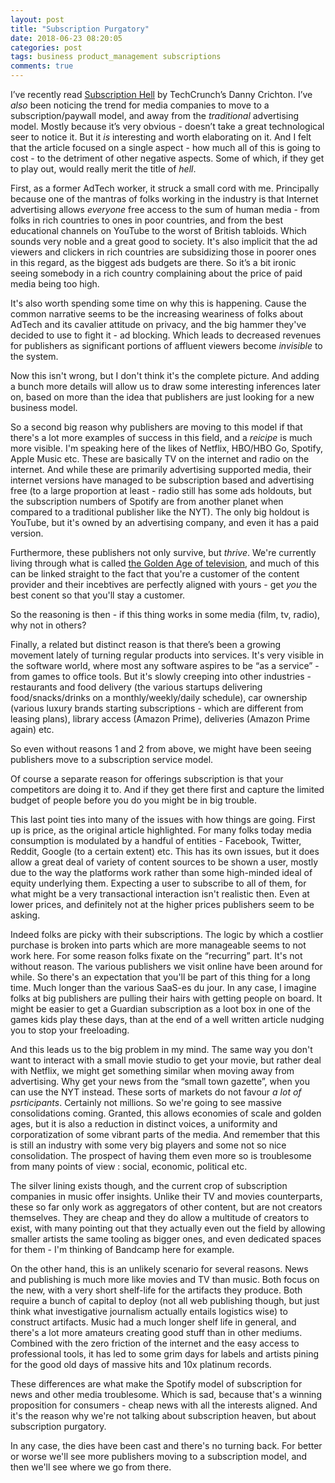```yaml
---
layout: post
title: "Subscription Purgatory"
date: 2018-06-23 08:20:05
categories: post
tags: business product_management subscriptions
comments: true
---
```


I’ve recently read [Subscription Hell](https://techcrunch.com/2018/05/06/subscription-hell/) by TechCrunch’s Danny Crichton. I’ve _also_ been noticing the trend for media companies to move to a subscription/paywall model, and away from the _traditional_ advertising model. Mostly because it’s very obvious - doesn’t take a great technological seer to notice it. But it _is_ interesting and worth elaborating on it. And I felt that the article focused on a single aspect - how much all of this is going to cost - to the detriment of other negative aspects. Some of which, if they get to play out, would really merit the title of _hell_.

First, as a former AdTech worker, it struck a small cord with me. Principally because one of the mantras of folks working in the industry is that Internet advertising allows _everyone_ free access to the sum of human media - from folks in rich countries to ones in poor countries, and from the best educational channels on YouTube to the worst of British tabloids. Which sounds very noble and a great good to society. It's also implicit that the ad viewers and clickers in rich countries are subsidizing those in poorer ones in this regard, as the biggest ads budgets are there. So it’s a bit ironic seeing somebody in a rich country complaining about the price of paid media being too high.

It's also worth spending some time on why this is happening. Cause the common narrative seems to be the increasing weariness of folks about AdTech and its cavalier attitude on privacy, and the big hammer they've decided to use to fight it - ad blocking. Which leads to decreased revenues for publishers as significant portions of affluent viewers become _invisible_ to the system.

Now this isn't wrong, but I don't think it's the complete picture. And adding a bunch more details will allow us to draw some interesting inferences later on, based on more than the idea that publishers are just looking for a new business model.

So a second big reason why publishers are moving to this model if that there's a lot more examples of success in this field, and a _reicipe_ is much more visible. I'm speaking here of the likes of Netflix, HBO/HBO Go, Spotify, Apple Music etc. These are basically TV on the internet and radio on the internet. And while these are primarily advertising supported media, their internet versions have managed to be subscription based and advertising free (to a large proportion at least - radio still has some ads holdouts, but the subscription numbers of Spotify are from another planet when compared to a traditional publisher like the NYT). The only big holdout is YouTube, but it's owned by an advertising company, and even it has a paid version.

Furthermore, these publishers not only survive, but _thrive_. We're currently living through what is called [the Golden Age of television](https://en.m.wikipedia.org/wiki/Golden_Age_of_Television_(2000s%E2%80%93present)), and much of this can be linked straight to the fact that you're a customer of the content provider and their incebtives are perfectly aligned with yours - get _you_ the best conent so that you'll stay a customer.

So the reasoning is then - if this thing works in some media (film, tv, radio), why not in others?

Finally, a related but distinct reason is that there’s been a growing movement lately of turning regular products into services. It's very visible in the software world, where most any software aspires to be “as a service” - from games to office tools. But it's slowly creeping into other industries - restaurants and food delivery (the various startups delivering food/snacks/drinks on a monthly/weekly/daily schedule), car ownership (various luxury brands starting subscriptions - which are different from leasing plans), library access (Amazon Prime), deliveries (Amazon Prime again) etc.

So even without reasons 1 and 2 from above, we might have been seeing publishers move to a subscription service model.

Of course a separate reason for offerings subscription is that your competitors are doing it to. And if they get there first and capture the limited budget of people before you do you might be in big trouble.

This last point ties into many of the issues with how things are going. First up is price, as the original article highlighted. For many folks today media consumption is modulated by a handful of entities - Facebook, Twitter, Reddit, Google (to a certain extent) etc. This has its own issues, but it does allow a great deal of variety of content sources to be shown a user, mostly due to the way the platforms work rather than some high-minded ideal of equity underlying them. Expecting a user to subscribe to all of them, for what might be a very transactional interaction isn't realistic then. Even at lower prices, and definitely not at the higher prices publishers seem to be asking.

Indeed folks are picky with their subscriptions. The logic by which a costlier purchase is broken into parts which are more manageable seems to not work here. For some reason folks fixate on the “recurring” part. It's not without reason. The various publishers we visit online have been around for while. So there's an expectation that you'll be part of this thing for a long time. Much longer than the various SaaS-es du jour. In any case, I imagine folks at big publishers are pulling their hairs with getting people on board. It might be easier to get a Guardian subscription as a loot box in one of the games kids play these days, than at the end of a well written article nudging you to stop your freeloading.

And this leads us to the big problem in my mind. The same way you don't want to interact with a small movie studio to get your movie, but rather deal with Netflix, we might get something similar when moving away from advertising. Why get your news from the “small town gazette”, when you can use the NYT instead. These sorts of markets do not favour _a lot of psrticipants_. Certainly not millions. So we're going to see massive consolidations coming. Granted, this allows economies of scale and golden ages, but it is also a reduction in distinct voices, a uniformity and corporatization of some vibrant parts of the media. And remember that this is still an industry with some very big players and some not so nice consolidation. The prospect of having them even more so is troublesome from many points of view : social, economic, political etc.

The silver lining exists though, and the current crop of subscription companies in music offer insights. Unlike their TV and movies counterparts, these so far only work as aggregators of other content, but are not creators themselves. They are cheap and they do allow a multitude of creators to exist, with many pointing out that they actually even out the field by allowing smaller artists the same tooling as bigger ones, and even dedicated spaces for them - I'm thinking of Bandcamp here for example.

On the other hand, this is an unlikely scenario for several reasons. News and publishing is much more like movies and TV than music. Both focus on the new, with a very short shelf-life for the artifacts they produce. Both require a bunch of capital to deploy (not all web publishing though, but just think what investigative journalism actually entails logistics wise) to construct artifacts. Music had a much longer shelf life in general, and there's a lot more amateurs creating good stuff than in other mediums. Combined with the zero friction of the internet and the easy access to professional tools, it has led to some grim days for labels and artists pining for the good old days of massive hits and 10x platinum records.

These differences are what make the Spotify model of subscription for news and other media troublesome. Which is sad, because that's a winning proposition for consumers - cheap news with all the interests aligned. And it's the reason why we're not talking about subscription heaven, but about subscription purgatory.

In any case, the dies have been cast and there's no turning back. For better or worse we'll see more publishers moving to a subscription model, and then we'll see where we go from there.
